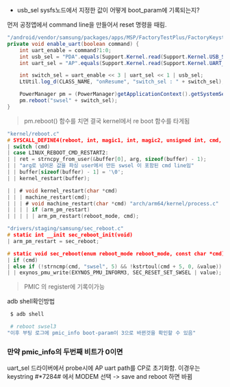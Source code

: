 

- usb_sel sysfs노드에서 지정한 값이 어떻게 boot_param에 기록되는지?

먼저 공정앱에서 command line을 만들어서 reset 명령을 때림.  

```java
"/android/vendor/samsung/packages/apps/MSP/FactoryTestPlus/FactoryKeystring/src/com/sec/android/app/shutdown/ShutdownPreference.java"
private void enable_uart(boolean command) {
	int uart_enable = command?1:0;
	int usb_sel = "PDA".equals(Support.Kernel.read(Support.Kernel.USB_SELECT))?1:0;
	int uart_sel = "AP".equals(Support.Kernel.read(Support.Kernel.UART_SELECT))?1:0;

	int switch_sel = uart_enable << 3 | uart_sel << 1 | usb_sel;
	LtUtil.log_d(CLASS_NAME, "onResume", "switch_sel : " + switch_sel);

	PowerManager pm = (PowerManager)getApplicationContext().getSystemService(Context.POWER_SERVICE);
	pm.reboot("swsel" + switch_sel);
}
```
> pm.reboot() 함수를 치면 결국 kernel에서 re boot 함수를 타게됨

```c
"kernel/reboot.c"
# SYSCALL_DEFINE4(reboot, int, magic1, int, magic2, unsigned int, cmd, void __user *, arg)
| switch (cmd)
| case LINUX_REBOOT_CMD_RESTART2:
| | ret = strncpy_from_user(&buffer[0], arg, sizeof(buffer) - 1);
| | "arg로 넘어온 값을 파싱 user에서 만든 swsel 이 포함된 cmd line임"
| | buffer[sizeof(buffer) - 1] = '\0';
| | kernel_restart(buffer);

| | # void kernel_restart(char *cmd)
| | | machine_restart(cmd);
| | | # void machine_restart(char *cmd) "arch/arm64/kernel/process.c"
| | | | if (arm_pm_restart)
| | | | | arm_pm_restart(reboot_mode, cmd);
```

```c
"drivers/staging/samsung/sec_reboot.c"
# static int __init sec_reboot_init(void)
| arm_pm_restart = sec_reboot;

# static void sec_reboot(enum reboot_mode reboot_mode, const char *cmd)
| if (cmd) 
| else if (!strncmp(cmd, "swsel", 5) && !kstrtoul(cmd + 5, 0, &value))
| | exynos_pmu_write(EXYNOS_PMU_INFORM3, SEC_RESET_SET_SWSEL | value);

```
> PMIC 의 register에 기록이가능



adb shell확인방법

```sh
 $ adb shell

 # reboot swsel3
"이후 부팅 로그에 pmic_info boot-param이 3으로 바뀐것을 확인할 수 있음"
```





### 만약 pmic_info의 두번째 비트가 0이면
uart_sel 드라이버에서 probe시에 AP uart path를 CP로 초기화함.
이경우는 keystring #*7284# 에서 
MODEM 선택 -> save and reboot 하면 바뀜






